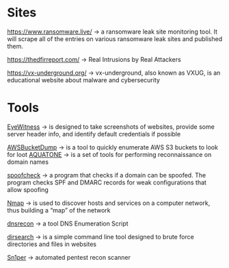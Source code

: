 <h1>Sites</h1>

https://www.ransomware.live/ ->  a ransomware leak site monitoring tool. It will scrape all of the entries on various ransomware leak sites and published them.

https://thedfirreport.com/ -> Real Intrusions by Real Attackers

https://vx-underground.org/ -> vx-underground, also known as VXUG, is an educational website about malware and cybersecurity


<h1>Tools</h1>

[EyeWitness](https://github.com/ChrisTruncer/EyeWitness) -> is designed to take screenshots of websites, provide some server header info, and identify default credentials if possible

[AWSBucketDump](https://github.com/jordanpotti/AWSBucketDump) -> is a tool to quickly enumerate AWS S3 buckets to look for loot
[AQUATONE](https://github.com/michenriksen/aquatone) -> is a set of tools for performing reconnaissance on domain names


[spoofcheck](https://github.com/BishopFox/spoofcheck) -> a program that checks if a domain can be spoofed. The program checks SPF and DMARC records for weak configurations that allow spoofing

[Nmap](https://github.com/nmap/nmap) -> is used to discover hosts and services on a computer network, thus building a “map” of the network

[dnsrecon](https://github.com/darkoperator/dnsrecon) -> a tool DNS Enumeration Script

[dirsearch](https://github.com/maurosoria/dirsearch) -> is a simple command line tool designed to brute force directories and files in websites

[Sn1per](https://github.com/1N3/Sn1per) -> automated pentest recon scanner
